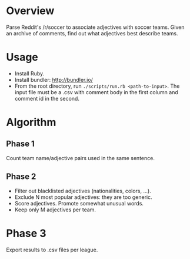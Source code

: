 # Overview
Parse Reddit's /r/soccer to associate adjectives with soccer teams.
Given an archive of comments, find out what adjectives best describe teams.

# Usage
* Install Ruby.
* Install bundler: http://bundler.io/
* From the root directory, run ``./scripts/run.rb <path-to-input>``. The input file must be a .csv with comment body in the first column and comment id in the second.

# Algorithm
## Phase 1
Count team name/adjective pairs used in the same sentence.

## Phase 2
* Filter out blacklisted adjectives (nationalities, colors, ...).
* Exclude N most popular adjectives: they are too generic.
* Score adjectives. Promote somewhat unusual words.
* Keep only M adjectives per team.

# Phase 3
Export results to .csv files per league.
